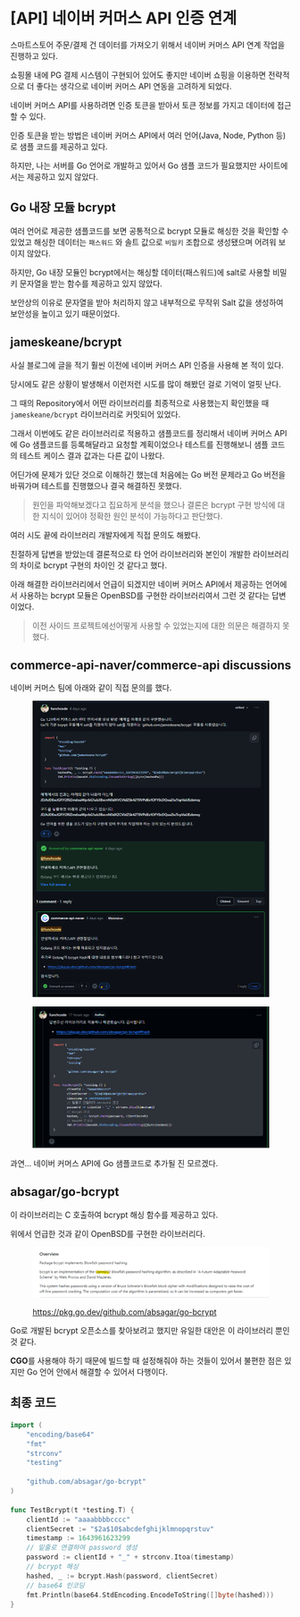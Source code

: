 # \[API] 네이버 커머스 API 인증 연계

스마트스토어 주문/결제 건 데이터를 가져오기 위해서 네이버 커머스 API 연계 작업을 진행하고 있다.

쇼핑몰 내에 PG 결제 시스템이 구현되어 있어도 좋지만 네이버 쇼핑을 이용하면 전략적으로 더 좋다는 생각으로 네이버 커머스 API 연동을 고려하게 되었다.



네이버 커머스 API를 사용하려면 인증 토큰을 받아서 토큰 정보를 가지고 데이터에 접근할 수 있다.

인증 토큰을 받는 방법은 네이버 커머스 API에서 여러 언어(Java, Node, Python 등)로 샘플 코드를 제공하고 있다.

하지만, 나는 서버를 Go 언어로 개발하고 있어서 Go 샘플 코드가 필요했지만 사이트에서는 제공하고 있지 않았다.



## Go 내장 모듈 bcrypt

여러 언어로 제공한 샘플코드를 보면 공통적으로 bcrypt 모듈로 해싱한 것을 확인할 수 있었고 해싱한 데이터는 `패스워드` 와 솔트 값으로 `비밀키` 조합으로 생성됐으며 어려워 보이지 않았다.



하지만, Go 내장 모듈인 bcrypt에서는 해싱할 데이터(패스워드)에 salt로 사용할 비밀키 문자열을 받는 함수를 제공하고 있지 않았다.

보안상의 이유로 문자열을 받아 처리하지 않고 내부적으로 무작위 Salt 값을 생성하여 보안성을 높이고 있기 때문이었다.



## jameskeane/bcrypt

사실 블로그에 글을 적기 훨씬 이전에 네이버 커머스 API 인증을 사용해 본 적이 있다.

당시에도 같은 상황이 발생해서 이런저런 시도를 많이 해봤던 걸로 기억이 얼핏 난다.



그 때의 Repository에서 어떤 라이브러리를 최종적으로 사용했는지 확인했을 때 `jameskeane/bcrypt` 라이브러리로 커밋되어 있었다.

그래서 이번에도 같은 라이브러리로 적용하고 샘플코드를 정리해서 네이버 커머스 API에 Go 샘플코드를 등록해달라고 요청할 계획이었으나 테스트를 진행해보니 샘플 코드의 테스트 케이스 결과 값과는 다른 값이 나왔다.

어딘가에 문제가 있단 것으로 이해하긴 했는데 처음에는 Go 버전 문제라고 Go 버전을 바꿔가며 테스트를 진행했으나 결국 해결하진 못했다.

> 원인을 파악해보겠다고 집요하게 분석을 했으나 결론은 bcrypt 구현 방식에 대한 지식이 있어야 정확한 원인 분석이 가능하다고 판단했다.



여러 시도 끝에 라이브러리 개발자에게 직접 문의도 해봤다.

친절하게 답변을 받았는데 결론적으로 타 언어 라이브러리와 본인이 개발한 라이브러리의 차이로 bcrypt 구현의 차이인 것 같다고 했다.

아래 해결한 라이브러리에서 언급이 되겠지만 네이버 커머스 API에서 제공하는 언어에서 사용하는 bcrypt 모듈은 OpenBSD를 구현한 라이브러리여서 그런 것 같다는 답변이었다.

> 이전  사이드 프로젝트에선어떻게 사용할 수 있었는지에 대한 의문은 해결하지 못했다.



## commerce-api-naver/commerce-api discussions <a href="#commerce-api-discussions" id="commerce-api-discussions"></a>

네이버 커머스 팀에 아래와 같이 직접 문의를 했다.



<figure><img src="../../.gitbook/assets/image (4).png" alt=""><figcaption></figcaption></figure>

<figure><img src="../../.gitbook/assets/image (5).png" alt=""><figcaption></figcaption></figure>

과연... 네이버 커머스 API에 Go 샘플코드로 추가될 진 모르겠다.



## absagar/go-bcrypt

이 라이브러리는 C 호출하여 bcrypt 해싱 함수를 제공하고 있다.

위에서 언급한 것과 같이 OpenBSD를 구현한 라이브러리다.

<figure><img src="../../.gitbook/assets/image (6).png" alt=""><figcaption><p><a href="https://pkg.go.dev/github.com/absagar/go-bcrypt">https://pkg.go.dev/github.com/absagar/go-bcrypt</a></p></figcaption></figure>

Go로 개발된 bcrypt 오픈소스를 찾아보려고 했지만 유일한 대안은 이 라이브러리 뿐인 것 같다.

**CGO**를 사용해야 하기 때문에 빌드할 때 설정해줘야 하는 것들이 있어서 불편한 점은 있지만 Go 언어 안에서 해결할 수 있어서 다행이다.



## 최종 코드

```go
import (
	"encoding/base64"
	"fmt"
	"strconv"
	"testing"

	"github.com/absagar/go-bcrypt"
)

func TestBcrypt(t *testing.T) {
	clientId := "aaaabbbbcccc"
	clientSecret := "$2a$10$abcdefghijklmnopqrstuv"
	timestamp := 1643961623299
	// 밑줄로 연결하여 password 생성
	password := clientId + "_" + strconv.Itoa(timestamp)
	// bcrypt 해싱
	hashed, _ := bcrypt.Hash(password, clientSecret)
	// base64 인코딩
	fmt.Println(base64.StdEncoding.EncodeToString([]byte(hashed)))
}
```

